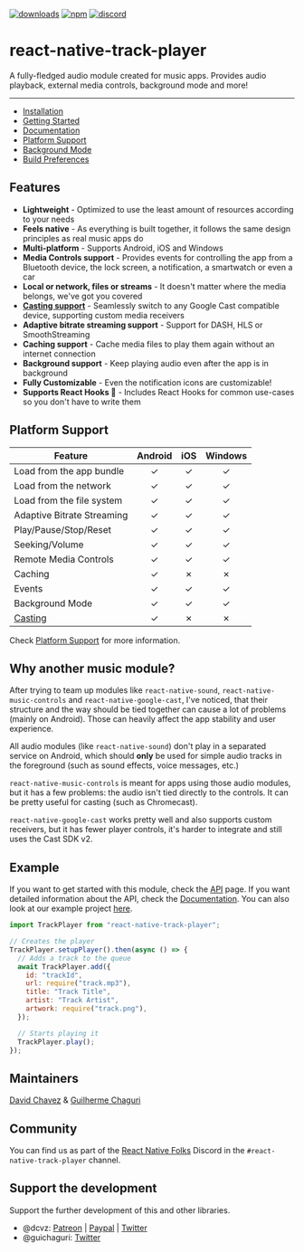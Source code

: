 [![downloads](https://img.shields.io/npm/dw/react-native-track-player.svg)](https://www.npmjs.com/package/react-native-track-player)
[![npm](https://img.shields.io/npm/v/react-native-track-player.svg)](https://www.npmjs.com/package/react-native-track-player)
[![discord](https://img.shields.io/discord/567636850513018880.svg)](https://discordapp.com/invite/ya2XDCR)

# react-native-track-player

A fully-fledged audio module created for music apps. Provides audio playback, external media controls, background mode and more!

---

- [Installation](https://react-native-kit.github.io/react-native-track-player/install/)
- [Getting Started](https://react-native-kit.github.io/react-native-track-player/api/)
- [Documentation](https://react-native-kit.github.io/react-native-track-player/documentation/)
- [Platform Support](https://react-native-kit.github.io/react-native-track-player/platform-support/)
- [Background Mode](https://react-native-kit.github.io/react-native-track-player/background/)
- [Build Preferences](https://react-native-kit.github.io/react-native-track-player/build-preferences/)

## Features

- **Lightweight** - Optimized to use the least amount of resources according to your needs
- **Feels native** - As everything is built together, it follows the same design principles as real music apps do
- **Multi-platform** - Supports Android, iOS and Windows
- **Media Controls support** - Provides events for controlling the app from a Bluetooth device, the lock screen, a notification, a smartwatch or even a car
- **Local or network, files or streams** - It doesn't matter where the media belongs, we've got you covered
- **[Casting support](https://github.com/react-native-kit/react-native-track-casting)** - Seamlessly switch to any Google Cast compatible device, supporting custom media receivers
- **Adaptive bitrate streaming support** - Support for DASH, HLS or SmoothStreaming
- **Caching support** - Cache media files to play them again without an internet connection
- **Background support** - Keep playing audio even after the app is in background
- **Fully Customizable** - Even the notification icons are customizable!
- **Supports React Hooks 🎣** - Includes React Hooks for common use-cases so you don't have to write them

## Platform Support

| Feature                                                                   | Android | iOS | Windows |
| ------------------------------------------------------------------------- | :-----: | :-: | :-----: |
| Load from the app bundle                                                  |    ✓    |  ✓  |    ✓    |
| Load from the network                                                     |    ✓    |  ✓  |    ✓    |
| Load from the file system                                                 |    ✓    |  ✓  |    ✓    |
| Adaptive Bitrate Streaming                                                |    ✓    |  ✓  |    ✓    |
| Play/Pause/Stop/Reset                                                     |    ✓    |  ✓  |    ✓    |
| Seeking/Volume                                                            |    ✓    |  ✓  |    ✓    |
| Remote Media Controls                                                     |    ✓    |  ✓  |    ✓    |
| Caching                                                                   |    ✓    |  ✗  |    ✗    |
| Events                                                                    |    ✓    |  ✓  |    ✓    |
| Background Mode                                                           |    ✓    |  ✓  |    ✓    |
| [Casting](https://github.com/react-native-kit/react-native-track-casting) |    ✓    |  ✗  |    ✗    |

Check [Platform Support](https://react-native-kit.github.io/react-native-track-player/platform-support/) for more information.

## Why another music module?

After trying to team up modules like `react-native-sound`, `react-native-music-controls` and `react-native-google-cast`, I've noticed, that their structure and the way should be tied together can cause a lot of problems (mainly on Android). Those can heavily affect the app stability and user experience.

All audio modules (like `react-native-sound`) don't play in a separated service on Android, which should **only** be used for simple audio tracks in the foreground (such as sound effects, voice messages, etc.)

`react-native-music-controls` is meant for apps using those audio modules, but it has a few problems: the audio isn't tied directly to the controls. It can be pretty useful for casting (such as Chromecast).

`react-native-google-cast` works pretty well and also supports custom receivers, but it has fewer player controls, it's harder to integrate and still uses the Cast SDK v2.

## Example

If you want to get started with this module, check the [API](https://react-native-kit.github.io/react-native-track-player/api/) page.
If you want detailed information about the API, check the [Documentation](https://react-native-kit.github.io/react-native-track-player/documentation/).
You can also look at our example project [here](https://github.com/react-native-kit/react-native-track-player/tree/dev/example).

```javascript
import TrackPlayer from "react-native-track-player";

// Creates the player
TrackPlayer.setupPlayer().then(async () => {
  // Adds a track to the queue
  await TrackPlayer.add({
    id: "trackId",
    url: require("track.mp3"),
    title: "Track Title",
    artist: "Track Artist",
    artwork: require("track.png"),
  });

  // Starts playing it
  TrackPlayer.play();
});
```

## Maintainers

[David Chavez](https://github.com/dcvz) & [Guilherme Chaguri](https://github.com/Guichaguri)

## Community

You can find us as part of the [React Native Folks](https://discordapp.com/invite/ya2XDCR) Discord in the `#react-native-track-player` channel.

## Support the development

Support the further development of this and other libraries.

- @dcvz: [Patreon](https://patreon.com/dcvz) | [Paypal](https://www.paypal.me/dcvz) | [Twitter](https://twitter.com/dchavezlive)
- @guichaguri: [Twitter](https://twitter.com/Guichaguri)
